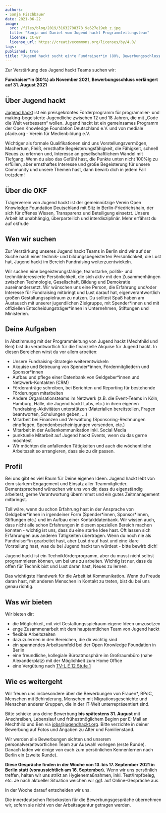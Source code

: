 ```yaml
---
authors:
- Sonja Fischbauer
date: 2021-06-22
image:
  src: /files/blog/2019/31632708378_9e627e19eb_z.jpg
  title: "Sonja und Daniel vom Jugend hackt Programmleitungsteam"
  license: CC-BY
  license_url: https://creativecommons.org/licenses/by/4.0/
tags:
published: true
title: "Jugend hackt sucht ein*e Fundraiser*in (80%, Bewerbungsschluss verlängert auf 31.08.2021)"
---
```


Zur Verstärkung des Jugend hackt Teams suchen wir:

**Fundraiser*in (80%) ab November 2021, Bewerbungsschluss verlängert auf 31. August 2021**

## Über Jugend hackt

[Jugend hackt](https://jugendhackt.org/) ist ein preisgekröntes Förderprogramm für programmier- und making-begeisterte Jugendliche zwischen 12 und 18 Jahren, die mit „Code die Welt verbessern“ wollen. Jugend hackt ist ein gemeinsames Programm der Open Knowledge Foundation Deutschland e.V. und von mediale pfade.org - Verein für Medienbildung e.V.

Wichtiger als formale Qualifikationen sind uns Vorstellungsvermögen, Machertum, Fleiß, ernsthafte Begeisterungsfähigkeit, die Fähigkeit, schnell Neues zu erlernen und, Interesse an gesellschaftlichem Wandel mit Tiefgang. Wenn du also das Gefühl hast, die Punkte unten nicht 100%ig zu erfüllen, aber ernsthaftes Interesse und große Begeisterung für unsere Community und unsere Themen hast, dann bewirb dich in jedem Fall trotzdem!

## Über die OKF

Trägerverein von Jugend hackt ist der gemeinnützige Verein Open Knowledge Foundation Deutschland mit Sitz in Berlin-Friedrichshain, der sich für offenes Wissen, Transparenz und Beteiligung einsetzt. Unsere Arbeit ist unabhängig, überparteilich und interdisziplinär. Mehr erfährst du auf okfn.de

## Wen wir suchen

Zur Verstärkung unseres Jugend hackt Teams in Berlin sind wir auf der Suche nach einer technik- und bildungsbegeisterten Persönlichkeit, die Lust hat, Jugend hackt im Bereich Fundraising weiterzuentwickeln.

Wir suchen eine begeisterungsfähige, teamstarke, politik- und technikinteressierte Persönlichkeit, die sich aktiv mit den Zusammenhängen zwischen Technologie, Gesellschaft, Bildung und Demokratie auseinandersetzt. Wir wünschen uns eine Person, die Erfahrung und/oder Interesse für Fundraising mitbringt und Lust darauf hat, eigenverantwortlich großen Gestaltungsspielraum zu nutzen. Du solltest Spaß haben am Austausch mit unserer jugendlichen Zielgruppe, mit Spender\*innen und mit offiziellen Entscheidungsträger\*innen in Unternehmen, Stiftungen und Ministerien.

## Deine Aufgaben

In Abstimmung mit der Programmleitung von Jugend hackt (Mechthild und Ben) bist du verantwortlich für die finanzielle Akquise für Jugend hackt.
In diesen Bereichen wirst du vor allem arbeiten:

* Unsere Fundraising-Strategie weiterentwickeln
* Akquise und Betreuung von Spender\*innen, Fördermitgliedern und Sponsor\*innen
* Aufbau und pflege einer Datenbank von Geldgeber*innen und Netzwerk-Kontakten (CRM)
* Förderanträge schreiben, bei Berichten und Reporting für bestehende Förderungen mitarbeiten
* Andere Organisationsteams im Netzwerk (z.B. die Event-Teams in Köln, Hamburg, Halle, die Jugend hackt Labs, etc.) in ihren eigenen Fundraising-Aktivitäten unterstützen (Materialien bereitstellen, Fragen beantworten, Schulungen geben, …)
* Mitarbeit bei Finanzen und Verwaltung (Sponsoring-Rechnungen einpflegen, Spendenbescheinigungen versenden, etc.)
* Mitarbeit in der Außenkommunikation inkl. Social Media
* punktuelle Mitarbeit auf Jugend hackt Events, wenn du das gerne möchtest
* Wir möchten die anfallenden Tätigkeiten und auch die wöchentliche Arbeitszeit so arrangieren, dass sie zu dir passen.

## Profil

Bei uns gibt es viel Raum für Deine eigenen Ideen. Jugend hackt lebt von dem starkem Engagement und Einsatz aller Teammitglieder. Dementsprechend wünschen wir uns von dir, dass du eigenständig arbeitest, gerne Verantwortung übernimmst und ein gutes Zeitmanagement mitbringst.

Toll wäre, wenn du schon Erfahrung hast in der Ansprache von Geldgeber\*innen in irgendeiner Form (Spender\*innen, Sponsor\*innen, Stiftungen etc.) und im Aufbau einer Kontaktdatenbank.
Wir wissen auch, dass nicht alle schon Erfahrungen in diesem speziellen Bereich machen konnten - wichtig ist uns, dass du eine starke Idee hast. Oft lassen sich Erfahrungen aus anderen Tätigkeiten übertragen. Wenn du noch nie als Fundraiser\*in gearbeitet hast, aber Lust drauf hast und eine klare Vorstellung hast, was du bei Jugend hackt tun würdest - bitte bewirb dich!

Jugend hackt ist ein Technikförderprogramm, aber du musst nicht selbst programmieren können, um bei uns zu arbeiten. Wichtig ist nur, dass du offen für Technik bist und Lust daran hast, Neues zu lernen.

Das wichtigste Handwerk für die Arbeit ist Kommunikation. Wenn du Freude daran hast, mit anderen Menschen in Kontakt zu treten, bist du bei uns genau richtig.

## Was wir bieten

Wir bieten dir:

* die Möglichkeit, mit viel Gestaltungsspielraum eigene Ideen umzusetzen
* enge Zusammenarbeit mit dem hauptamtlichen Team von Jugend hackt
* flexible Arbeitszeiten
* dazuzulernen in den Bereichen, die dir wichtig sind
* ein spannendes Arbeitsumfeld bei der Open Knowledge Foundation in Berlin
* eine freundliche, kollegiale Büroatmosphäre im Großraumbüro (nahe Alexanderplatz) mit der Möglichkeit zum Home Office
* eine Vergütung nach [TV-L E 12 Stufe 1](https://oeffentlicher-dienst.info/tv-l/allg/)

## Wie es weitergeht

Wir freuen uns insbesondere über die Bewerbungen von Frauen*, BPoC, Menschen mit Behinderung, Menschen mit Migrationsgeschichte und Menschen anderer Gruppen, die in der IT-Welt unterrepräsentiert sind.

Bitte schicke uns deine Bewerbung **bis spätestens 31. August** mit Anschreiben, Lebenslauf und frühestmöglichem Beginn per E-Mail an Mechthild und Ben via [jobs@jugendhackt.org](mailto:jobs@jugendhackt.org). Bitte verzichte in deiner Bewerbung auf Fotos und Angaben zu Alter und Familienstand.

Wir werden alle Bewerbungen sichten und unserem personalverantwortlichen Team zur Auswahl vorlegen (erste Runde). Danach laden wir einige von euch zum persönlichen Kennenlernen nach Berlin ein (zweite Runde).

**Diese Gespräche finden in der Woche von 13. bis 17. September 2021 in Berlin statt (voraussichtlich am 16. September).**
Wenn wir uns persönlich treffen, halten wir uns strikt an Hygienemaßnahmen, inkl. Test/Impfbeleg, etc. Je nach aktueller Situation weichen wir ggf. auf Online-Gespräche aus.

In der Woche darauf entscheiden wir uns.

Die innerdeutschen Reisekosten für die Bewerbungsgespräche übernehmen wir, sofern sie nicht von der Arbeitsagentur getragen werden.
